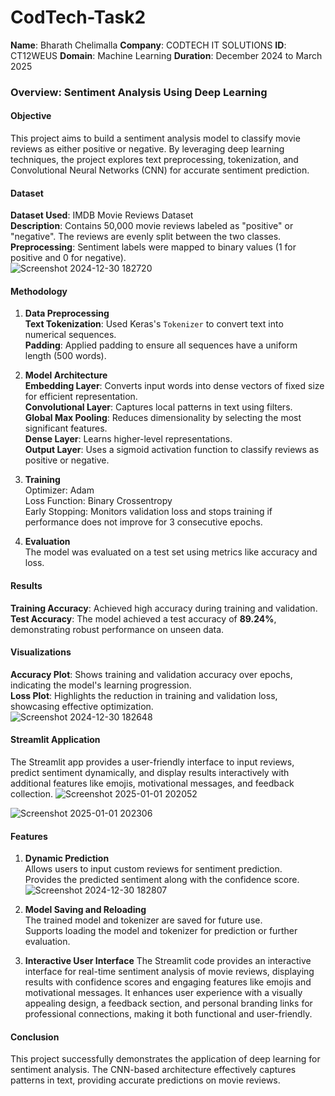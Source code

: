 # CodTech-Task2
 **Name**: Bharath Chelimalla
 **Company**: CODTECH IT SOLUTIONS
 **ID**: CT12WEUS
 **Domain**: Machine Learning
 **Duration**: December 2024 to March 2025

### Overview: Sentiment Analysis Using Deep Learning  

#### **Objective**  
This project aims to build a sentiment analysis model to classify movie reviews as either positive or negative. By leveraging deep learning techniques, the project explores text preprocessing, tokenization, and Convolutional Neural Networks (CNN) for accurate sentiment prediction.

#### **Dataset**  
 **Dataset Used**: IMDB Movie Reviews Dataset  
 **Description**: Contains 50,000 movie reviews labeled as "positive" or "negative". The reviews are evenly split between the two classes.  
 **Preprocessing**: Sentiment labels were mapped to binary values (1 for positive and 0 for negative).  
![Screenshot 2024-12-30 182720](https://github.com/user-attachments/assets/6cbf15c8-8fab-4f1b-9999-c9d22a5bbb99)

#### **Methodology**  

1. **Data Preprocessing**  
    **Text Tokenization**: Used Keras's `Tokenizer` to convert text into numerical sequences.  
    **Padding**: Applied padding to ensure all sequences have a uniform length (500 words).  

2. **Model Architecture**  
    **Embedding Layer**: Converts input words into dense vectors of fixed size for efficient representation.  
    **Convolutional Layer**: Captures local patterns in text using filters.  
    **Global Max Pooling**: Reduces dimensionality by selecting the most significant features.  
    **Dense Layer**: Learns higher-level representations.  
    **Output Layer**: Uses a sigmoid activation function to classify reviews as positive or negative.  

3. **Training**  
    Optimizer: Adam  
    Loss Function: Binary Crossentropy  
    Early Stopping: Monitors validation loss and stops training if performance does not improve for 3 consecutive epochs.  

4. **Evaluation**  
    The model was evaluated on a test set using metrics like accuracy and loss.  

#### **Results**  
 **Training Accuracy**: Achieved high accuracy during training and validation.  
 **Test Accuracy**: The model achieved a test accuracy of **89.24%**, demonstrating robust performance on unseen data.  

#### **Visualizations**  
 **Accuracy Plot**: Shows training and validation accuracy over epochs, indicating the model's learning progression.  
 **Loss Plot**: Highlights the reduction in training and validation loss, showcasing effective optimization.  
![Screenshot 2024-12-30 182648](https://github.com/user-attachments/assets/5f4f6ad2-247b-4fff-8f4d-571acda2448f)
#### **Streamlit Application**
The Streamlit app provides a user-friendly interface to input reviews, predict sentiment dynamically, and display results interactively with additional features like emojis, motivational messages, and feedback collection.
![Screenshot 2025-01-01 202052](https://github.com/user-attachments/assets/a8d66066-2f58-4571-a51b-f9b424cb5e2a)

![Screenshot 2025-01-01 202306](https://github.com/user-attachments/assets/456a6b6e-eb8c-471c-9256-2a0fb82716f4)

#### **Features**  

1. **Dynamic Prediction**  
    Allows users to input custom reviews for sentiment prediction.  
    Provides the predicted sentiment along with the confidence score.  
![Screenshot 2024-12-30 182807](https://github.com/user-attachments/assets/7d50233c-f11b-4e74-bdf2-42cf7321be5e)

2. **Model Saving and Reloading**  
    The trained model and tokenizer are saved for future use.  
    Supports loading the model and tokenizer for prediction or further evaluation.  
3. **Interactive User Interface** 
    The Streamlit code provides an interactive interface for real-time sentiment analysis of movie reviews, displaying results with confidence scores and engaging features like emojis and motivational messages. It enhances user experience with a visually appealing design, a feedback section, and personal branding links for professional connections, making it both functional and user-friendly.
#### **Conclusion**  
This project successfully demonstrates the application of deep learning for sentiment analysis. The CNN-based architecture effectively captures patterns in text, providing accurate predictions on movie reviews.  
